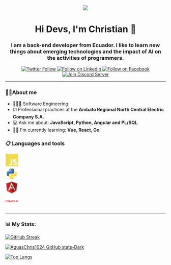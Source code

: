 <div id="header" align="center">
    <img src="https://media2.giphy.com/media/vrxxqQbyRxYi6scCjT/200.webp?cid=ecf05e47lle4hna6cjntqrfgs8g89a42wknay5wgho9x1e8z&rid=200.webp&ct=g" width="300">
    <h1 align="center">Hi Devs, I'm Christian 👋</h1>
    <h3 align="center">I am a back-end developer from Ecuador. I like to learn new things about emerging technologies and the impact of AI on the activities of programmers.</h3>
</div>
<div id="badges" align="center">
    <a href="https://twitter.com/aguaschris35" target="_blank">
        <img alt="Twitter Follow" src="https://img.shields.io/twitter/follow/aguaschris35?style=social">
    </a>
    <a href="https://www.linkedin.com/in/ag062810">
        <img alt="Follow on LinkedIn" src="https://img.shields.io/badge/Follow%20-Personal Profile-blue?logo=linkedin"/>
      </a>
      <a href="https://www.facebook.com/aguaschris">
        <img alt="Follow on Facebook" src="https://img.shields.io/badge/Follow%20-Personal Profile-blue?logo=facebook"/>
    </a>
    <a href="https://discord.gg/HaHKwbzT">
        <img alt="Join Discord Server" src="https://img.shields.io/badge/Join-Personal%20Server-7289DA?logo=discord"/>
    </a>
</div>

---

### 👦🏻About me

- 🧑🏻‍💻 Software Engineering.
- ☑️ Professional practices at the **Ambato Regional North Central Electric Company S.A.**
- 💻 Ask me about: **JavaScript, Python, Angular and PL/SQL**.
- ✍🏻 I'm currently learning: **Vue, React, Go**.

<div align="left">
    <h3>📋 Languages and tools</h3>
    <div>
        <img src="https://github.com/devicons/devicon/blob/master/icons/javascript/javascript-plain.svg" title="JavaScript" alt="JavaScript"
        width="40" height="40">
    </div>
    <div>
        <img src="https://github.com/devicons/devicon/blob/master/icons/python/python-original.svg" title="Python" alt="Python"
        width="40" height="40">
    </div>
    <div>
        <img src="https://github.com/devicons/devicon/blob/master/icons/angularjs/angularjs-original.svg" title="Angular" alt="Angular"
        width="40" height="40">
    </div>
    <div>
        <img src="https://github.com/devicons/devicon/blob/master/icons/oracle/oracle-original.svg" title="PL/SQL" alt="PL/SQL"
        width="40" height="40">
    </div>
</div>

---

### 📊 My Stats:

[![GitHub Streak](https://github-readme-streak-stats.herokuapp.com?user=AguasChris1024&theme=vue-dark&hide_border=true&date_format=M%20j%5B%2C%20Y%5D&mode=weekly)](https://git.io/streak-stats)

[![AguasChris1024 GitHub stats-Dark](https://github-readme-stats.vercel.app/api?username=AguasChris1024&show_icons=true&theme=vue-dark&hide_border=true&date_format=M%20j%5B%2C%20Y%5D)](https://github.com/anuraghazra/github-readme-stats#gh-dark-mode-only)

[![Top Langs](https://github-readme-stats.vercel.app/api/top-langs/?username=AguasChris1024&theme=vue-dark&hide_border=true&date_format=M%20j%5B%2C%20Y%5D&layout=compact)](https://github.com/anuraghazra/github-readme-stats)
